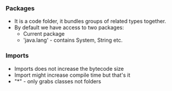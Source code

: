 ### Packages
 * It is a code folder, it bundles groups of related types together.
 * By default we have access to two packages:
   - Current package
   - 'java.lang' - contains System, String etc.

### Imports
 * Imports does not increase the bytecode size
 * Import might increase compile time but that's it
 * "*" - only grabs classes not folders